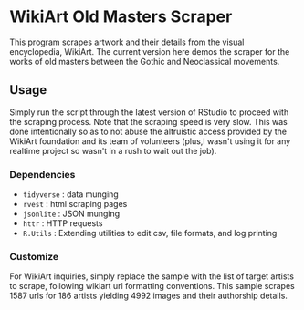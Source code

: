 # WikiArt Old Masters Scraper
This program scrapes artwork and their details from the visual encyclopedia, WikiArt. 
The current version here demos the scraper for the works of old masters between the Gothic and Neoclassical movements.

## Usage
Simply run the script through the latest version of RStudio to proceed with the scraping process.
Note that the scraping speed is very slow. This was done intentionally so as to not abuse the altruistic access provided by the WikiArt foundation and its team of volunteers (plus,I wasn't using it for any realtime project so wasn't in a rush to wait out the job).

### Dependencies
- `tidyverse` : data munging
- `rvest`     : html scraping pages
- `jsonlite`  : JSON munging
- `httr`      : HTTP requests
- `R.Utils`   : Extending utilities to edit csv, file formats, and log printing

### Customize
For WikiArt inquiries, simply replace the sample with the list of target artists to scrape, following wikiart url formatting conventions.
This sample scrapes 1587 urls for 186 artists yielding 4992 images and their authorship details.


